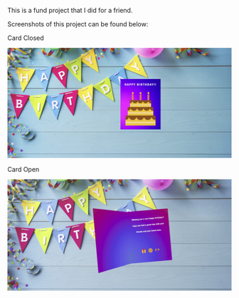 This is a fund project that I did for a friend.

Screenshots of this project can be found below:

Card Closed

<!-- <img src="/assets/card-closed.jpg" /> -->

![Card Closed](/assets/card-closed.jpg)

Card Open

<!-- <img src="/assets/card-open.jpg"/> -->

![Card Open](/assets/card-open.jpg)
